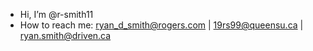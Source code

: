 - Hi, I’m @r-smith11
- How to reach me: ryan_d_smith@rogers.com | 19rs99@queensu.ca | ryan.smith@driven.ca

<!---
r-smith11/r-smith11 is a ✨ special ✨ repository because its `README.md` (this file) appears on your GitHub profile.
You can click the Preview link to take a look at your changes.
--->
